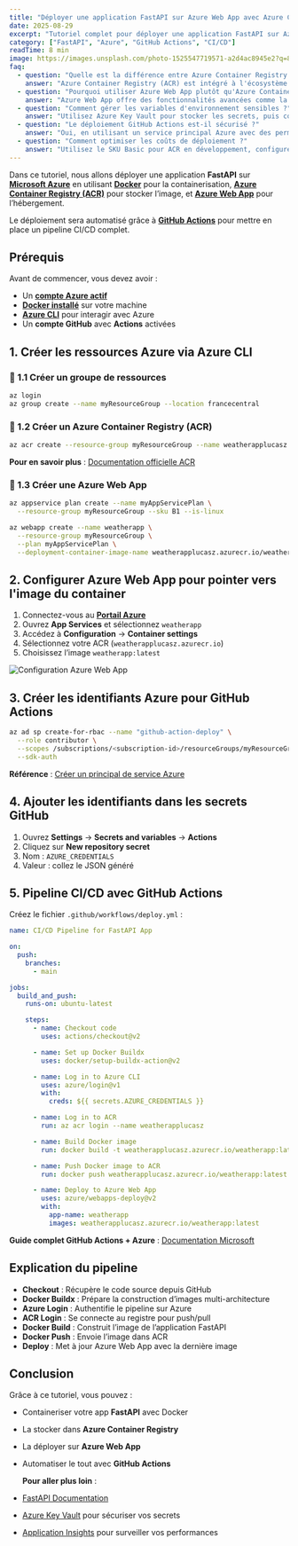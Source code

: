 ```yaml
---
title: "Déployer une application FastAPI sur Azure Web App avec Azure CLI, Docker et GitHub Actions"
date: 2025-08-29
excerpt: "Tutoriel complet pour déployer une application FastAPI sur Azure Web app en utilisant Docker, Azure Container Registry et un pipeline CI/CD GitHub Actions."
category: ["FastAPI", "Azure", "GitHub Actions", "CI/CD"]
readTime: 8 min
image: https://images.unsplash.com/photo-1525547719571-a2d4ac8945e2?q=80&w=928&auto=format&fit=crop&ixlib=rb-4.1.0&ixid=M3wxMjA3fDB8MHxwaG90by1wYWdlfHx8fGVufDB8fHx8fA%3D%3D
faq:
  - question: "Quelle est la différence entre Azure Container Registry et Docker Hub ?"
    answer: "Azure Container Registry (ACR) est intégré à l'écosystème Azure, offre une sécurité renforcée avec Azure AD, et permet une mise en réseau privée. Docker Hub est public par défaut et moins intégré aux services cloud Azure."
  - question: "Pourquoi utiliser Azure Web App plutôt qu'Azure Container Instances ?"
    answer: "Azure Web App offre des fonctionnalités avancées comme la mise à l'échelle automatique, les slots de déploiement, l'intégration CI/CD native, et la gestion des domaines personnalisés. ACI est plus adapté aux tâches ponctuelles."
  - question: "Comment gérer les variables d'environnement sensibles ?"
    answer: "Utilisez Azure Key Vault pour stocker les secrets, puis configurez les références Key Vault dans les paramètres d'application d'Azure Web App. Évitez de mettre les secrets directement dans le code ou les variables d'environnement."
  - question: "Le déploiement GitHub Actions est-il sécurisé ?"
    answer: "Oui, en utilisant un service principal Azure avec des permissions minimales et en stockant les credentials dans les secrets GitHub. Le service principal peut être configuré avec des rôles spécifiques au groupe de ressources."
  - question: "Comment optimiser les coûts de déploiement ?"
    answer: "Utilisez le SKU Basic pour ACR en développement, configurez l'auto-scaling sur Azure Web App, et nettoyez régulièrement les anciennes images dans ACR. Surveillez les métriques avec Azure Monitor."
---
```


Dans ce tutoriel, nous allons déployer une application **FastAPI** sur **[Microsoft Azure](https://azure.microsoft.com/fr-fr/)** en utilisant **[Docker](https://www.docker.com/)** pour la containerisation, **[Azure Container Registry (ACR)](https://learn.microsoft.com/fr-fr/azure/container-registry/)** pour stocker l’image, et **[Azure Web App](https://learn.microsoft.com/fr-fr/azure/app-service/)** pour l’hébergement.

Le déploiement sera automatisé grâce à **[GitHub Actions](https://docs.github.com/fr/actions)** pour mettre en place un pipeline CI/CD complet.

## Prérequis

Avant de commencer, vous devez avoir :

- Un **[compte Azure actif](https://azure.microsoft.com/fr-fr/free/)**
- **[Docker installé](https://docs.docker.com/get-docker/)** sur votre machine
- **[Azure CLI](https://learn.microsoft.com/fr-fr/cli/azure/install-azure-cli)** pour interagir avec Azure
- Un **compte GitHub** avec **Actions** activées

## 1. Créer les ressources Azure via Azure CLI

### 🔹 1.1 Créer un groupe de ressources

```bash
az login
az group create --name myResourceGroup --location francecentral
```

### 🔹 1.2 Créer un Azure Container Registry (ACR)

```bash
az acr create --resource-group myResourceGroup --name weatherapplucasz --sku Basic
```

**Pour en savoir plus** : [Documentation officielle ACR](https://learn.microsoft.com/fr-fr/azure/container-registry/container-registry-intro)

### 🔹 1.3 Créer une Azure Web App

```bash
az appservice plan create --name myAppServicePlan \
  --resource-group myResourceGroup --sku B1 --is-linux

az webapp create --name weatherapp \
  --resource-group myResourceGroup \
  --plan myAppServicePlan \
  --deployment-container-image-name weatherapplucasz.azurecr.io/weatherapp:latest
```

## 2. Configurer Azure Web App pour pointer vers l'image du container

1. Connectez-vous au **[Portail Azure](https://portal.azure.com)**
2. Ouvrez **App Services** et sélectionnez `weatherapp`
3. Accédez à **Configuration** → **Container settings**
4. Sélectionnez votre ACR (`weatherapplucasz.azurecr.io`)
5. Choisissez l’image `weatherapp:latest`

![Configuration Azure Web App](/azure-web-app.png)

## 3. Créer les identifiants Azure pour GitHub Actions

```bash
az ad sp create-for-rbac --name "github-action-deploy" \
  --role contributor \
  --scopes /subscriptions/<subscription-id>/resourceGroups/myResourceGroup \
  --sdk-auth
```

**Référence** : [Créer un principal de service Azure](https://learn.microsoft.com/fr-fr/cli/azure/create-an-azure-service-principal-azure-cli)

## 4. Ajouter les identifiants dans les secrets GitHub

1. Ouvrez **Settings** → **Secrets and variables** → **Actions**
2. Cliquez sur **New repository secret**
3. Nom : `AZURE_CREDENTIALS`
4. Valeur : collez le JSON généré

## 5. Pipeline CI/CD avec GitHub Actions

Créez le fichier `.github/workflows/deploy.yml` :

```yaml
name: CI/CD Pipeline for FastAPI App

on:
  push:
    branches:
      - main

jobs:
  build_and_push:
    runs-on: ubuntu-latest

    steps:
      - name: Checkout code
        uses: actions/checkout@v2

      - name: Set up Docker Buildx
        uses: docker/setup-buildx-action@v2

      - name: Log in to Azure CLI
        uses: azure/login@v1
        with:
          creds: ${{ secrets.AZURE_CREDENTIALS }}

      - name: Log in to ACR
        run: az acr login --name weatherapplucasz

      - name: Build Docker image
        run: docker build -t weatherapplucasz.azurecr.io/weatherapp:latest .

      - name: Push Docker image to ACR
        run: docker push weatherapplucasz.azurecr.io/weatherapp:latest

      - name: Deploy to Azure Web App
        uses: azure/webapps-deploy@v2
        with:
          app-name: weatherapp
          images: weatherapplucasz.azurecr.io/weatherapp:latest
```

**Guide complet GitHub Actions + Azure** : [Documentation Microsoft](https://learn.microsoft.com/fr-fr/azure/app-service/deploy-github-actions)

## Explication du pipeline

- **Checkout** : Récupère le code source depuis GitHub
- **Docker Buildx** : Prépare la construction d’images multi-architecture
- **Azure Login** : Authentifie le pipeline sur Azure
- **ACR Login** : Se connecte au registre pour push/pull
- **Docker Build** : Construit l’image de l’application FastAPI
- **Docker Push** : Envoie l’image dans ACR
- **Deploy** : Met à jour Azure Web App avec la dernière image

## Conclusion

Grâce à ce tutoriel, vous pouvez :

- Containeriser votre app **FastAPI** avec Docker
- La stocker dans **Azure Container Registry**
- La déployer sur **Azure Web App**
- Automatiser le tout avec **GitHub Actions**

  **Pour aller plus loin** :

- [FastAPI Documentation](https://fastapi.tiangolo.com/)
- [Azure Key Vault](https://learn.microsoft.com/fr-fr/azure/key-vault/general/overview) pour sécuriser vos secrets
- [Application Insights](https://learn.microsoft.com/fr-fr/azure/azure-monitor/app/app-insights-overview) pour surveiller vos performances
